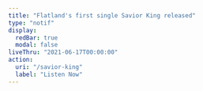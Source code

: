 ```yaml
---
title: "Flatland's first single Savior King released"
type: "notif"
display:
  redBar: true
  modal: false
liveThru: "2021-06-17T00:00:00"
action:
  uri: "/savior-king"
  label: "Listen Now"
---
```

